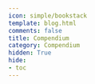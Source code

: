 ```yaml
---
icon: simple/bookstack
template: blog.html
comments: false
title: Compendium
category: Compendium
hidden: True
hide:
- toc
---
```

